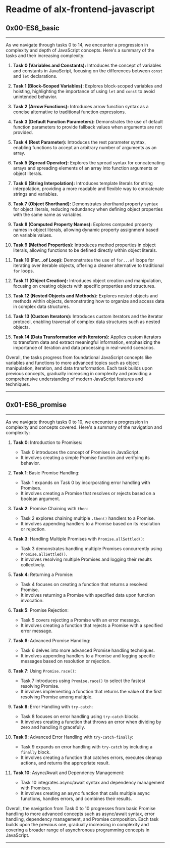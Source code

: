 # Readme of alx-frontend-javascript

## 0x00-ES6_basic
---

As we navigate through tasks 0 to 14, we encounter a progression in complexity and depth of JavaScript concepts. Here's a summary of the tasks and their increasing complexity:

1. **Task 0 (Variables and Constants):** Introduces the concept of variables and constants in JavaScript, focusing on the differences between `const` and `let` declarations.

2. **Task 1 (Block-Scoped Variables):** Explores block-scoped variables and hoisting, highlighting the importance of using `let` and `const` to avoid unintended behavior.

3. **Task 2 (Arrow Functions):** Introduces arrow function syntax as a concise alternative to traditional function expressions.

4. **Task 3 (Default Function Parameters):** Demonstrates the use of default function parameters to provide fallback values when arguments are not provided.

5. **Task 4 (Rest Parameter):** Introduces the rest parameter syntax, enabling functions to accept an arbitrary number of arguments as an array.

6. **Task 5 (Spread Operator):** Explores the spread syntax for concatenating arrays and spreading elements of an array into function arguments or object literals.

7. **Task 6 (String Interpolation):** Introduces template literals for string interpolation, providing a more readable and flexible way to concatenate strings and variables.

8. **Task 7 (Object Shorthand):** Demonstrates shorthand property syntax for object literals, reducing redundancy when defining object properties with the same name as variables.

9. **Task 8 (Computed Property Names):** Explores computed property names in object literals, allowing dynamic property assignment based on variable values.

10. **Task 9 (Method Properties):** Introduces method properties in object literals, allowing functions to be defined directly within object literals.

11. **Task 10 (For...of Loop):** Demonstrates the use of `for...of` loops for iterating over iterable objects, offering a cleaner alternative to traditional `for` loops.

12. **Task 11 (Object Creation):** Introduces object creation and manipulation, focusing on creating objects with specific properties and structures.

13. **Task 12 (Nested Objects and Methods):** Explores nested objects and methods within objects, demonstrating how to organize and access data in complex data structures.

14. **Task 13 (Custom Iterators):** Introduces custom iterators and the iterator protocol, enabling traversal of complex data structures such as nested objects.

15. **Task 14 (Data Transformation with Iterators):** Applies custom iterators to transform data and extract meaningful information, emphasizing the importance of iteration and data processing in real-world scenarios.

Overall, the tasks progress from foundational JavaScript concepts like variables and functions to more advanced topics such as object manipulation, iteration, and data transformation. Each task builds upon previous concepts, gradually increasing in complexity and providing a comprehensive understanding of modern JavaScript features and techniques.

---

## 0x01-ES6_promise
---

As we navigate through tasks 0 to 10, we encounter a progression in complexity and concepts covered. Here's a summary of the navigation and complexity:

1. **Task 0**: Introduction to Promises:
   - Task 0 introduces the concept of Promises in JavaScript.
   - It involves creating a simple Promise function and verifying its behavior.

2. **Task 1**: Basic Promise Handling:
   - Task 1 expands on Task 0 by incorporating error handling with Promises.
   - It involves creating a Promise that resolves or rejects based on a boolean argument.

3. **Task 2**: Promise Chaining with `then`:
   - Task 2 explores chaining multiple `.then()` handlers to a Promise.
   - It involves appending handlers to a Promise based on its resolution or rejection.

4. **Task 3**: Handling Multiple Promises with `Promise.allSettled()`:
   - Task 3 demonstrates handling multiple Promises concurrently using `Promise.allSettled()`.
   - It involves resolving multiple Promises and logging their results collectively.

5. **Task 4**: Returning a Promise:
   - Task 4 focuses on creating a function that returns a resolved Promise.
   - It involves returning a Promise with specified data upon function invocation.

6. **Task 5**: Promise Rejection:
   - Task 5 covers rejecting a Promise with an error message.
   - It involves creating a function that rejects a Promise with a specified error message.

7. **Task 6**: Advanced Promise Handling:
   - Task 6 delves into more advanced Promise handling techniques.
   - It involves appending handlers to a Promise and logging specific messages based on resolution or rejection.

8. **Task 7**: Using `Promise.race()`:
   - Task 7 introduces using `Promise.race()` to select the fastest resolving Promise.
   - It involves implementing a function that returns the value of the first resolving Promise among multiple.

9. **Task 8**: Error Handling with `try-catch`:
   - Task 8 focuses on error handling using `try-catch` blocks.
   - It involves creating a function that throws an error when dividing by zero and handling it gracefully.

10. **Task 9**: Advanced Error Handling with `try-catch-finally`:
    - Task 9 expands on error handling with `try-catch` by including a `finally` block.
    - It involves creating a function that catches errors, executes cleanup actions, and returns the appropriate result.

11. **Task 10**: Async/Await and Dependency Management:
    - Task 10 integrates async/await syntax and dependency management with Promises.
    - It involves creating an async function that calls multiple async functions, handles errors, and combines their results.

Overall, the navigation from Task 0 to 10 progresses from basic Promise handling to more advanced concepts such as async/await syntax, error handling, dependency management, and Promise composition. Each task builds upon the previous one, gradually increasing in complexity and covering a broader range of asynchronous programming concepts in JavaScript.

---

